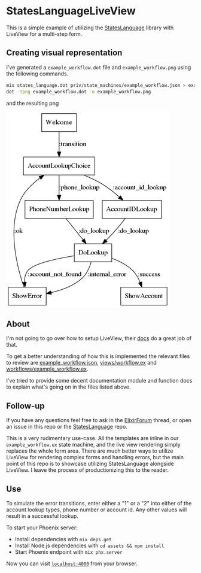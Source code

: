 # StatesLanguageLiveView

This is a simple example of utilizing the [StatesLanguage](https://github.com/citybaseinc/states_language) library with LiveView for a multi-step form.

## Creating visual representation

I've generated a `example_workflow.dot` file and `example_workflow.png` using the following commands.

```bash
mix states_language.dot priv/state_machines/example_workflow.json > example_workflow.dot
dot -Tpng example_workflow.dot -o example_workflow.png
```

and the resulting png

![Example Workflow](example_workflow.png)

## About

I'm not going to go over how to setup LiveView, their [docs](https://hexdocs.pm/phoenix_live_view/Phoenix.LiveView.html<Paste>) do a great job of that.

To get a better understanding of how this is implemented the relevant files to review are [example_workflow.json](priv/state_machines/example_workflow.json), [views/workflow.ex](lib/states_language_live_view_web/views/workflow.ex) and [workflows/example_workflow.ex](lib/states_language_live_view/workflows/example_workflow.ex). 

I've tried to provide some decent documentation module and function docs to explain what's going on in the files listed above.

## Follow-up

If you have any questions feel free to ask in the [ElixirForum](https://elixirforum.com/t/stateslanguage-declaratively-design-state-machines-that-compile-to-elixir-based-gen-statem-processes-with-the-states-language-json-specification/27324/7) thread, or open an issue in this repo or the [StatesLanguage](https://github.com/citybaseinc/states_language) repo.

This is a very rudimentary use-case. All the templates are inline in our `example_workflow.ex` state machine, and the live view rendering simply replaces the whole form area. There are much better ways to utilize LiveView for rendering complex forms and handling errors, but the main point of this repo is to showcase utilizing StatesLanguage alongside LiveView. I leave the process of productionizing this to the reader.

## Use

To simulate the error transitions, enter either a "1" or a "2" into either of the account lookup types, phone number or account id. Any other values will result in a successful lookup.

To start your Phoenix server:

  * Install dependencies with `mix deps.get`
  * Install Node.js dependencies with `cd assets && npm install`
  * Start Phoenix endpoint with `mix phx.server`

Now you can visit [`localhost:4000`](http://localhost:4000) from your browser.
